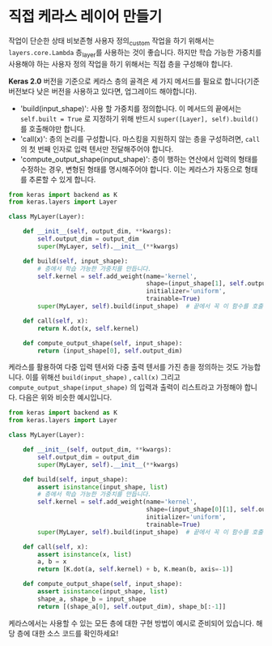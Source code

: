 # 직접 케라스 레이어 만들기

작업이 단순한 상태 비보존형 사용자 정의<sub>custom</sub> 작업을 하기 위해서는 `layers.core.Lambda` 층<sub>layer</sub>를 사용하는 것이 좋습니다. 하지만 학습 가능한 가중치를 사용해야 하는 사용자 정의 작업을 하기 위해서는 직접 층을 구성해야 합니다.

**Keras 2.0** 버전을 기준으로 케라스 층의 골격은 세 가지 메서드를 필요로 합니다(기준 버전보다 낮은 버전을 사용하고 있다면, 업그레이드 해야합니다).

- 'build(input_shape)': 사용 할 가중치를 정의합니다. 이 메서드의 끝에서는 `self.built = True` 로 지정하기 위해 반드시 `super([Layer], self).build()`를 호출해야만 합니다.
- 'call(x)': 층의 논리를 구성합니다. 마스킹을 지원하지 않는 층을 구성하려면, `call` 의 첫 번째 인자로 입력 텐서만 전달해주어야 합니다.
- 'compute_output_shape(input_shape)': 층이 행하는 연산에서 입력의 형태를 수정하는 경우, 변형된 형태를 명시해주어야 합니다. 이는 케라스가 자동으로 형태를 추론할 수 있게 합니다.

```python
from keras import backend as K
from keras.layers import Layer

class MyLayer(Layer):

    def __init__(self, output_dim, **kwargs):
        self.output_dim = output_dim
        super(MyLayer, self).__init__(**kwargs)

    def build(self, input_shape):
        # 층에서 학습 가능한 가중치를 만듭니다.
        self.kernel = self.add_weight(name='kernel', 
                                      shape=(input_shape[1], self.output_dim),
                                      initializer='uniform',
                                      trainable=True)
        super(MyLayer, self).build(input_shape)  # 끝에서 꼭 이 함수를 호출해야 합니다!

    def call(self, x):
        return K.dot(x, self.kernel)

    def compute_output_shape(self, input_shape):
        return (input_shape[0], self.output_dim)
```

케라스를 활용하여 다중 입력 텐서와 다중 출력 텐서를 가진 층을 정의하는 것도 가능합니다. 이를 위해선 `build(input_shape)` , `call(x)` 그리고 `compute_output_shape(input_shape)` 의 입력과 출력이 리스트라고 가정해야 합니다. 다음은 위와 비슷한 예시입니다.

```python
from keras import backend as K
from keras.layers import Layer

class MyLayer(Layer):

    def __init__(self, output_dim, **kwargs):
        self.output_dim = output_dim
        super(MyLayer, self).__init__(**kwargs)

    def build(self, input_shape):
        assert isinstance(input_shape, list)
        # 층에서 학습 가능한 가중치를 만듭니다.
        self.kernel = self.add_weight(name='kernel',
                                      shape=(input_shape[0][1], self.output_dim),
                                      initializer='uniform',
                                      trainable=True)
        super(MyLayer, self).build(input_shape)  # 끝에서 꼭 이 함수를 호출해야 합니다!

    def call(self, x):
        assert isinstance(x, list)
        a, b = x
        return [K.dot(a, self.kernel) + b, K.mean(b, axis=-1)]

    def compute_output_shape(self, input_shape):
        assert isinstance(input_shape, list)
        shape_a, shape_b = input_shape
        return [(shape_a[0], self.output_dim), shape_b[:-1]]
```
케라스에서는 사용할 수 있는 모든 층에 대한 구현 방법이 예시로 준비되어 있습니다.
해당 층에 대한 소스 코드를 확인하세요!
